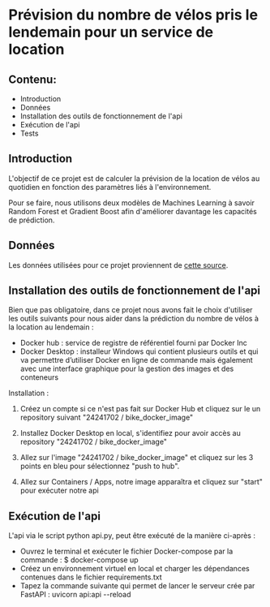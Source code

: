 # Prévision du nombre de vélos pris le lendemain pour un service de location
## Contenu:
- Introduction
- Données
- Installation des outils de fonctionnement de l'api
- Exécution de l'api
- Tests

## Introduction
L'objectif de ce projet est de calculer la prévision de la location de vélos au quotidien en fonction des paramètres liés à l'environnement.

Pour se faire, nous utilisons deux modèles de Machines Learning à savoir Random Forest et Gradient Boost afin d'améliorer davantage les capacités de prédiction.

## Données
Les données utilisées pour ce projet proviennent de <a href="https://assets-datascientest.s3-eu-west-1.amazonaws.com/de/total/bike.csv" target="_blank"> cette source</a>.

## Installation des outils de fonctionnement de l'api
Bien que pas obligatoire, dans ce projet nous avons fait le choix d'utiliser les outils suivants pour nous aider dans la prédiction du nombre de vélos à la location au lendemain  :
- Docker hub : service de registre de référentiel fourni par Docker Inc
- Docker Desktop : installeur Windows qui contient plusieurs outils et qui va permettre d’utiliser Docker en ligne de commande mais également avec une interface graphique pour la gestion des images et des conteneurs

Installation :

1. Créez un compte si ce n'est pas fait sur Docker Hub et cliquez sur le un repository suivant "24241702 / bike_docker_image"
	
2. Installez Docker Desktop en local, s'identifiez pour avoir accès au repository "24241702 / bike_docker_image"
	
3. Allez sur l'image "24241702 / bike_docker_image" et cliquez sur les 3 points en bleu pour sélectionnez "push to hub".
	
4. Allez sur Containers / Apps, notre image apparaîtra et cliquez sur "start" pour exécuter notre api


## Exécution de l'api
L'api via le script python api.py, peut être exécuté de la manière ci-après :
- Ouvrez le terminal et exécuter le fichier Docker-compose par la commande : 
$ docker-compose up
- Créez un environnement virtuel en local et charger les dépendances contenues dans le fichier requirements.txt
- Tapez la commande suivante qui permet de lancer le serveur crée par FastAPI : uvicorn api:api --reload


